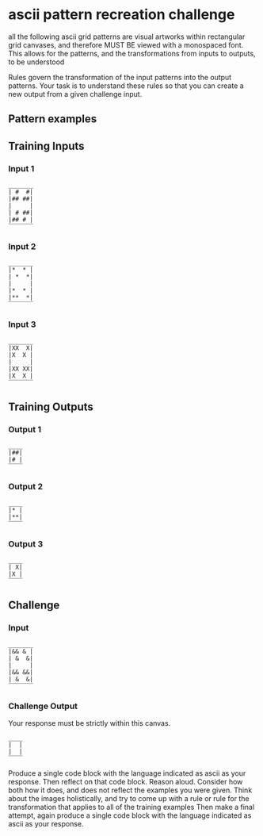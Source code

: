 # ascii pattern recreation challenge

all the following ascii grid patterns are visual artworks within rectangular grid canvases, and therefore  MUST BE viewed with a monospaced font. This allows for the patterns, and the transformations from inputs to outputs, to be understood

Rules govern the transformation of the input patterns into the output patterns. Your task is to understand these rules so that you can create a new output from a given challenge input.

## Pattern examples

## Training Inputs

### Input 1
```ascii
_______
| #  #|
|## ##|
|     |
| # ##|
|## # |
‾‾‾‾‾‾‾
```

### Input 2
```ascii
_______
|*  * |
| *  *|
|     |
|*  * |
|**  *|
‾‾‾‾‾‾‾
```

### Input 3
```ascii
_______
|XX  X|
|X  X |
|     |
|XX XX|
|X  X |
‾‾‾‾‾‾‾
```

## Training Outputs

### Output 1
```ascii
____
|##|
|# |
‾‾‾‾
```

### Output 2
```ascii
____
|* |
|**|
‾‾‾‾
```

### Output 3
```ascii
____
| X|
|X |
‾‾‾‾
```

## Challenge

### Input
```ascii
_______
|&& & |
| &  &|
|     |
|&& &&|
| &  &|
‾‾‾‾‾‾‾
```

### Challenge Output

Your response must be strictly within this canvas.
```ascii
____
|  |
|  |
‾‾‾‾
```


Produce a single code block with the language indicated as ascii as your response. Then reflect on that code block. Reason aloud. Consider how both how it does, and does not reflect the examples you were given. Think about the images holistically, and try to come up with a rule or rule for the transformation that applies to all of the training examples Then make a final attempt, again produce a single code block with the language indicated as ascii as your response.
